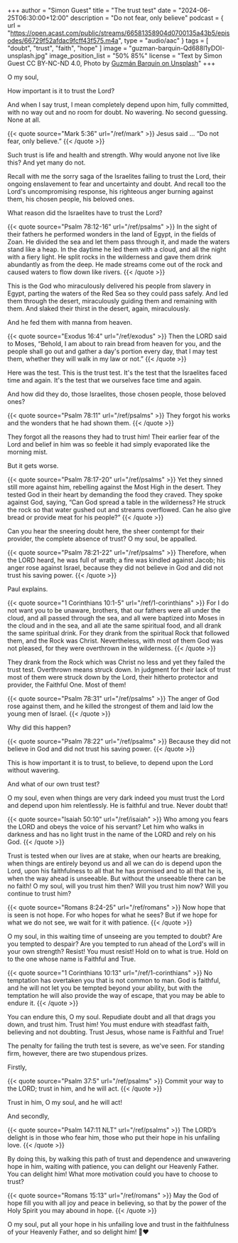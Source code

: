 +++
author = "Simon Guest"
title = "The trust test"
date = "2024-06-25T06:30:00+12:00"
description = "Do not fear, only believe"
podcast = { url = "https://open.acast.com/public/streams/66581358904d0700135a43b5/episodes/66729f52afdac9fcff43f575.m4a", type = "audio/aac" }
tags = [ "doubt", "trust", "faith", "hope" ]
image = "guzman-barquin-Qd688l1yDOI-unsplash.jpg"
image_position_list = "50% 85%"
license = "Text by Simon Guest CC BY-NC-ND 4.0, Photo by [Guzmán Barquín on Unsplash](https://unsplash.com/photos/sea-under-full-moon-Qd688l1yDOI)"
+++

O my soul,

How important is it to trust the Lord?

And when I say trust, I mean completely depend upon him, fully committed, with no way out and no room for doubt. No wavering. No second guessing. None at all.

{{< quote source="Mark 5:36" url="/ref/mark" >}}
Jesus said ... “Do not fear, only believe.”
{{< /quote >}}

Such trust is life and health and strength. Why would anyone not live like this? And yet many do not.

Recall with me the sorry saga of the Israelites failing to trust the Lord, their ongoing enslavement to fear and uncertainty and doubt. And recall too the Lord's uncompromising response, his righteous anger burning against them, his chosen people, his beloved ones.

What reason did the Israelites have to trust the Lord?

{{< quote source="Psalm 78:12-16" url="/ref/psalms" >}}
In the sight of their fathers he performed wonders in the land of Egypt, in the fields of Zoan. He divided the sea and let them pass through it, and made the waters stand like a heap. In the daytime he led them with a cloud, and all the night with a fiery light. He split rocks in the wilderness and gave them drink abundantly as from the deep. He made streams come out of the rock and caused waters to flow down like rivers.
{{< /quote >}}

This is the God who miraculously delivered his people from slavery in Egypt, parting the waters of the Red Sea so they could pass safely. And led them through the desert, miraculously guiding them and remaining with them. And slaked their thirst in the desert, again, miraculously.

And he fed them with manna from heaven.

{{< quote source="Exodus 16:4" url="/ref/exodus" >}}
Then the LORD said to Moses, “Behold, I am about to rain bread from heaven for you, and the people shall go out and gather a day's portion every day, that I may test them, whether they will walk in my law or not.”
{{< /quote >}}

Here was the test. This is the trust test. It's the test that the Israelites faced time and again. It's the test that we ourselves face time and again.

And how did they do, those Israelites, those chosen people, those beloved ones?

{{< quote source="Psalm 78:11" url="/ref/psalms" >}}
They forgot his works and the wonders that he had shown them.
{{< /quote >}}

They forgot all the reasons they had to trust him! Their earlier fear of the Lord and belief in him was so feeble it had simply evaporated like the morning mist.

But it gets worse.

{{< quote source="Psalm 78:17-20" url="/ref/psalms" >}}
Yet they sinned still more against him, rebelling against the Most High in the desert. They tested God in their heart by demanding the food they craved. They spoke against God, saying, “Can God spread a table in the wilderness? He struck the rock so that water gushed out and streams overflowed. Can he also give bread or provide meat for his people?”
{{< /quote >}}

Can you hear the sneering doubt here, the sheer contempt for their provider, the complete absence of trust? O my soul, be appalled.

{{< quote source="Psalm 78:21-22" url="/ref/psalms" >}}
Therefore, when the LORD heard, he was full of wrath; a fire was kindled against Jacob; his anger rose against Israel, because they did not believe in God and did not trust his saving power.
{{< /quote >}}

Paul explains.

{{< quote source="1 Corinthians 10:1-5" url="/ref/1-corinthians" >}}
For I do not want you to be unaware, brothers, that our fathers were all under the cloud, and all passed through the sea, and all were baptized into Moses in the cloud and in the sea, and all ate the same spiritual food, and all drank the same spiritual drink. For they drank from the spiritual Rock that followed them, and the Rock was Christ. Nevertheless, with most of them God was not pleased, for they were overthrown in the wilderness.
{{< /quote >}}

They drank from the Rock which was Christ no less and yet they failed the trust test. Overthrown means struck down. In judgment for their lack of trust most of them were struck down by the Lord, their hitherto protector and provider, the Faithful One. Most of them!

{{< quote source="Psalm 78:31" url="/ref/psalms" >}}
The anger of God rose against them, and he killed the strongest of them and laid low the young men of Israel.
{{< /quote >}}

Why did this happen?

{{< quote source="Psalm 78:22" url="/ref/psalms" >}}
Because they did not believe in God and did not trust his saving power.
{{< /quote >}}

This is how important it is to trust, to believe, to depend upon the Lord without wavering.

And what of our own trust test?

O my soul, even when things are very dark indeed you must trust the Lord and depend upon him relentlessly. He is faithful and true. Never doubt that!

{{< quote source="Isaiah 50:10" url="/ref/isaiah" >}}
Who among you fears the LORD and obeys the voice of his servant? Let him who walks in darkness and has no light trust in the name of the LORD and rely on his God.
{{< /quote >}}

Trust is tested when our lives are at stake, when our hearts are breaking, when things are entirely beyond us and all we can do is depend upon the Lord, upon his faithfulness to all that he has promised and to all that he is, when the way ahead is unseeable. But without the unseeable there can be no faith! O my soul, will you trust him then? Will you trust him now? Will you continue to trust him?

{{< quote source="Romans 8:24-25" url="/ref/romans" >}}
Now hope that is seen is not hope. For who hopes for what he sees? But if we hope for what we do not see, we wait for it with patience.
{{< /quote >}}

O my soul, in this waiting time of unseeing are you tempted to doubt? Are you tempted to despair? Are you tempted to run ahead of the Lord's will in your own strength? Resist! You must resist! Hold on to what is true. Hold on to the one whose name is Faithful and True.

{{< quote source="1 Corinthians 10:13" url="/ref/1-corinthians" >}}
No temptation has overtaken you that is not common to man. God is faithful, and he will not let you be tempted beyond your ability, but with the temptation he will also provide the way of escape, that you may be able to endure it.
{{< /quote >}}

You can endure this, O my soul. Repudiate doubt and all that drags you down, and trust him. Trust him! You must endure with steadfast faith, believing and not doubting. Trust Jesus, whose name is Faithful and True!

The penalty for failing the truth test is severe, as we've seen. For standing firm, however, there are two stupendous prizes.

Firstly,

{{< quote source="Psalm 37:5" url="/ref/psalms" >}}
Commit your way to the LORD; trust in him, and he will act.
{{< /quote >}}

Trust in him, O my soul, and he will act!

And secondly,

{{< quote source="Psalm 147:11 NLT" url="/ref/psalms" >}}
The LORD’s delight is in those who fear him, those who put their hope in his unfailing love.
{{< /quote >}}

By doing this, by walking this path of trust and dependence and unwavering hope in him, waiting with patience, you can delight our Heavenly Father. You can delight him! What more motivation could you have to choose to trust?

{{< quote source="Romans 15:13" url="/ref/romans" >}}
May the God of hope fill you with all joy and peace in believing, so that by the power of the Holy Spirit you may abound in hope.
{{< /quote >}}

O my soul, put all your hope in his unfailing love and trust in the faithfulness of your Heavenly Father, and so delight him! 🙏❤️

